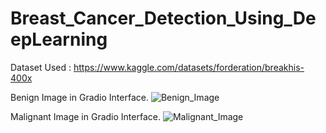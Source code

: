 # Breast_Cancer_Detection_Using_DeepLearning

Dataset Used :
https://www.kaggle.com/datasets/forderation/breakhis-400x



Benign Image in Gradio Interface.
![Benign_Image](https://github.com/jyothirmayee564/Breast_Cancer_Detection_Using_DL/assets/94290151/cf462574-188e-4bc3-9202-6ed47722f5e0)




Malignant Image in Gradio Interface.
![Malignant_Image](https://github.com/jyothirmayee564/Breast_Cancer_Detection_Using_DL/assets/94290151/d6c1cbd6-0de0-4351-91a4-5503d302f6ec)
